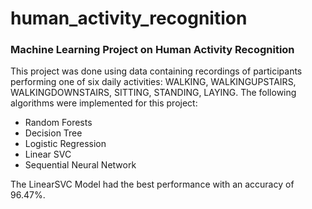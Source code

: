 # human_activity_recognition
### Machine Learning Project on Human Activity Recognition

This project was done using data containing recordings of participants performing one of six daily activities: WALKING, WALKINGUPSTAIRS, WALKINGDOWNSTAIRS, SITTING, STANDING, LAYING.
The following algorithms were implemented for this project:
- Random Forests
- Decision Tree
- Logistic Regression
- Linear SVC
- Sequential Neural Network

The LinearSVC Model had the best performance with an accuracy of 96.47%.